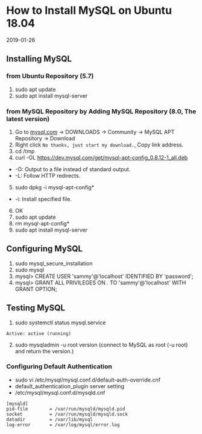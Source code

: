 # How to Install MySQL on Ubuntu 18.04
2019-01-26

## Installing MySQL
### from Ubuntu Repository (5.7)
1. sudo apt update
2. sudo apt install mysql-server
### from MySQL Repository by Adding MySQL Repository (8.0, The latest version)
1. Go to [mysql.com](https://www.mysql.com/) -> DOWNLOADS -> Community -> MySQL APT Repository -> Download
2. Right click `No thanks, just start my download.`, Copy link address.
3. cd /tmp
4. curl -OL https://dev.mysql.com/get/mysql-apt-config_0.8.12-1_all.deb
* -O: Output to a file instead of standard output.
* -L: Follow HTTP redirects.
5. sudo dpkg -i mysql-apt-config*
* -i: Install specified file.
6. OK
7. sudo apt update
8. rm mysql-apt-config*
9. sudo apt install mysql-server

## Configuring MySQL
1. sudo mysql_secure_installation
2. sudo mysql
3. mysql> CREATE USER 'sammy'@'localhost' IDENTIFIED BY 'password';
4. mysql> GRANT ALL PRIVILEGES ON *.* TO 'sammy'@'localhost' WITH GRANT OPTION;

## Testing MySQL
1. sudo systemctl status mysql.service
```
Active: active (running)
```
2. sudo mysqladmin -u root version (connect to MySQL as root (-u root) and return the version.)

### Configuring Default Authentication
* sudo vi /etc/mysql/mysql.conf.d/default-auth-override.cnf
* default_authentication_plugin server setting
* /etc/mysql/mysql.conf.d/mysqld.cnf
```
[mysqld]
pid-file        = /var/run/mysqld/mysqld.pid
socket          = /var/run/mysqld/mysqld.sock
datadir         = /var/lib/mysql
log-error       = /var/log/mysql/error.log
```